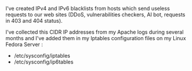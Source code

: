 I've created IPv4 and IPv6 blacklists from hosts which send useless requests to our web sites (DDoS, vulnerabilities checkers, AI bot, requests in 403 and 404 status).

I've collected this CIDR IP addresses from my Apache logs during several months and I've added them in my Iptables configuration files on my Linux Fedora Server :
- /etc/sysconfig/iptables
- /etc/sysconfig/ip6tables
